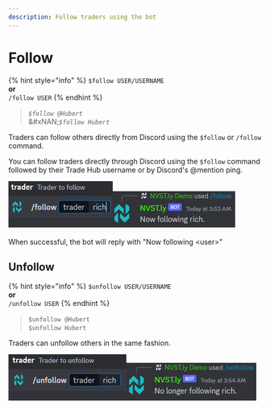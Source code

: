 ```yaml
---
description: Follow traders using the bot
---
```


# Follow

{% hint style="info" %}
`$follow USER/USERNAME`\
**or**\
`/follow USER`
{% endhint %}

> _`$follow @Hubert`_\
> &#xNAN;_`$follow Hubert`_

Traders can follow others directly from Discord using the `$follow` or `/follow` command.

You can follow traders directly through Discord using the `$follow` command followed by their Trade Hub username or by Discord's @mention ping.&#x20;

![](<../.gitbook/assets/image (252).png>)![](<../.gitbook/assets/image (253).png>)\
\
When successful, the bot will reply with "Now following \<user>"

## Unfollow

{% hint style="info" %}
`$unfollow USER/USERNAME`\
**or**\
`/unfollow USER`
{% endhint %}

> `$unfollow @Hubert` \
> `$unfollow Hubert`

Traders can unfollow others in the same fashion.

![](<../.gitbook/assets/image (254).png>)![](<../.gitbook/assets/image (255).png>)
